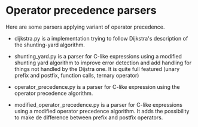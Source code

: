 # Operator precedence parsers

Here are some parsers applying variant of operator precedence.

- dijkstra.py is a implementation trying to follow Dijkstra's description of the
  shunting-yard algorithm.
  
- shunting_yard.py is a parser for C-like expressions using a modified shunting yard
  algorithm to improve error detection and add handling for things not handled by the
  Dijstra one.  It is quite full featured (unary prefix and postfix, function calls,
  ternary operator)
  
- operator_precedence.py is a parser for C-like expression using the operator
  precedence algorithm.
  
- modified_operator_precedence.py is a parser for C-like expressions using a modified
  operator precedence algorithm.  It adds the possibility to make de difference
  between prefix and postfix operators.
